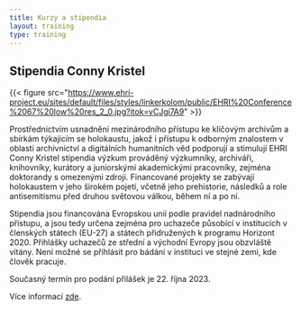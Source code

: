 ```yaml
---
title: Kurzy a stipendia
layout: training
type: training
---
```


## Stipendia Conny Kristel

{{< figure src="https://www.ehri-project.eu/sites/default/files/styles/linkerkolom/public/EHRI%20Conference%2067%20low%20res_2_0.jpg?itok=vCJgi7A9" >}}

Prostřednictvím usnadnění mezinárodního přístupu ke klíčovým archivům a sbírkám týkajícím se holokaustu, jakož i přístupu k odborným znalostem v oblasti archivnictví a digitálních humanitních věd podporují a stimulují EHRI Conny Kristel stipendia výzkum prováděný výzkumníky, archiváři, knihovníky, kurátory a juniorskými akademickými pracovníky, zejména doktorandy s omezenými zdroji. Financované projekty se zabývají holokaustem v jeho širokém pojetí, včetně jeho prehistorie, následků a role antisemitismu před druhou světovou válkou, během ní a po ní.

Stipendia jsou financována Evropskou unií podle pravidel nadnárodního přístupu, a jsou tedy určena zejména pro uchazeče působící v institucích v členských státech (EU-27) a státech přidružených k programu Horizont 2020. Přihlášky uchazečů ze střední a východní Evropy jsou obzvláště vítány. Není možné se přihlásit pro bádání v instituci ve stejné zemi, kde člověk pracuje.

Současný termín pro podání přilášek je 22. října 2023.

Více informací [zde](https://www.ehri-project.eu/Conny-Kristel-Fellowships_2023).
<!--
{{< figure class="fig-side" src="../images/names-2.png" caption=`
##### Another Caption

This figure is on its side.` >}}
-->